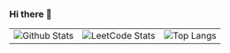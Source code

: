 ### Hi there 👋

| | | |
|---|---|---|
| ![Github Stats](https://github-readme-stats.vercel.app/api?username=agussyahrilmubarok&show_icons=true&hide_border=true&theme=dark&count_private=true) |![LeetCode Stats](https://leetcard.jacoblin.cool/potatohuman?theme=dark&font=JetBrains%20Mono) | ![Top Langs](https://github-readme-stats.vercel.app/api/top-langs/?username=agussyahrilmubarok&layout=compact&langs_count=8&hide_border=true&theme=dark&count_private=true&hide=html,css,scss,makefile,vue,processing) |
